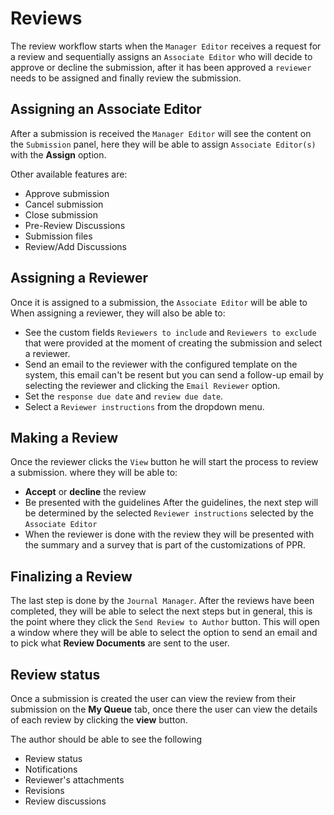 # Reviews

The review workflow starts when the ``Manager Editor`` receives a request for a review and sequentially assigns an ``Associate Editor`` who will decide to approve or decline the submission, after it has been approved a ``reviewer`` needs to be assigned and finally review the submission.

## Assigning an Associate Editor

After a submission is received the ``Manager Editor`` will see the content on the ``Submission`` panel, here they will be able to assign ``Associate Editor(s)`` with the **Assign** option.

Other available features are:

- Approve submission
- Cancel submission
- Close submission
- Pre-Review Discussions
- Submission files
- Review/Add Discussions

## Assigning a Reviewer

Once it is assigned to a submission, the ``Associate Editor`` will be able to When assigning a reviewer, they will also be able to:

- See the custom fields ``Reviewers to include`` and ``Reviewers to exclude`` that were provided at the moment of creating the submission and select a reviewer.
- Send an email to the reviewer with the configured template on the system, this email can't be resent but you can send a follow-up email by selecting the reviewer and clicking the ``Email Reviewer`` option.
- Set the ``response due date`` and ``review due date``. 
- Select a ``Reviewer instructions`` from the dropdown menu.

## Making a Review

Once the reviewer clicks the ``View`` button he will start the process to review a submission. where they will be able to:

- **Accept** or **decline** the review
- Be presented with the guidelines
After the guidelines, the next step will be determined by the selected ``Reviewer instructions`` selected by the ``Associate Editor``
- When the reviewer is done with the review they will be presented with the summary and a survey that is part of the customizations of PPR.

## Finalizing a Review

The last step is done by the ``Journal Manager``. After the reviews have been completed, they will be able to select the next steps but in general, this is the point where they click the ``Send Review to Author`` button. This will open a window where they will be able to select the option to send an email and to pick what **Review Documents** are sent to the user.  

## Review status

Once a submission is created the user can view the review from their submission on the **My Queue** tab, once there the user can view the details of each review by clicking the **view** button.

The author should be able to see the following

- Review status
- Notifications
- Reviewer's attachments
- Revisions
- Review discussions

